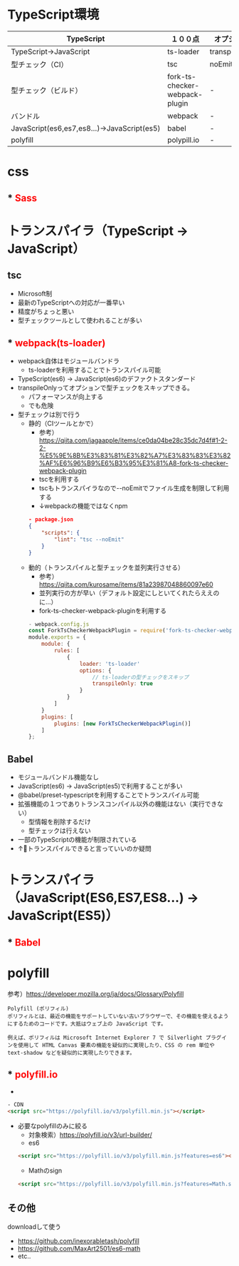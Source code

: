 # TypeScript環境

| TypeScript | １００点 | オプション | 補足 |
| - | - | - | - |
| TypeScript→JavaScript | ts-loader | transpileOnly | webpack |
| 型チェック（CI） | tsc | noEmit | - |
| 型チェック（ビルド） | fork-ts-checker-webpack-plugin | - | webpack |
| バンドル | webpack | - | - |
| JavaScript(es6,es7,es8…)→JavaScript(es5) | babel | - | - |
| polyfill | polypill.io | - | - |

# css

## * <span style="color: red;">**Sass**</span>


# トランスパイラ（TypeScript -> JavaScript）

## tsc

- Microsoft制
- 最新のTypeScriptへの対応が一番早い
- 精度がちょっと悪い
- 型チェックツールとして使われることが多い

## * <span style="color: red;">**webpack(ts-loader)**</span>

- webpack自体はモジュールバンドラ
    - ts-loaderを利用することでトランスパイル可能
- TypeScript(es6) -> JavaScript(es6)のデファクトスタンダード
- transpileOnlyってオプションで型チェックをスキップできる。
    - パフォーマンスが向上する
    - でも危険
- 型チェックは別で行う
    - 静的（CIツールとかで）
        - 参考）https://qiita.com/jagaapple/items/ce0da04be28c35dc7d4f#1-2-2-%E5%9E%8B%E3%83%81%E3%82%A7%E3%83%83%E3%82%AF%E6%96%B9%E6%B3%95%E3%81%A8-fork-ts-checker-webpack-plugin
        - tscを利用する
        - tscもトランスパイラなので--noEmitでファイル生成を制限して利用する
        - ↓webpackの機能ではなくnpm
        ```json
        - package.json 
        {
            "scripts": {
                "lint": "tsc --noEmit"
            }
        }
        ```
    - 動的（トランスパイルと型チェックを並列実行させる）
        - 参考）https://qiita.com/kurosame/items/81a23987048860097e60
        - 並列実行の方が早い（デフォルト設定にしといてくれたらええのに…）
        - fork-ts-checker-webpack-pluginを利用する
        ```javascript
        - webpack.config.js
        const ForkTsCheckerWebpackPlugin = require('fork-ts-checker-webpack-plugin');
        module.exports = {
            module: {
                rules: [
                    {
                        loader: 'ts-loader'
                        options: {
                            // ts-loaderの型チェックをスキップ
                            transpileOnly: true
                        }
                    }
                ]
            }
            plugins: [
                plugins: [new ForkTsCheckerWebpackPlugin()]
            ]
        };
        ```

## Babel

- モジュールバンドル機能なし
- JavaScript(es6) -> JavaScript(es5)で利用することが多い
- @babel/preset-typescriptを利用することでトランスパイル可能
- 拡張機能の１つでありトランスコンパイル以外の機能はない（実行できない）
    - 型情報を削除するだけ
    - 型チェックは行えない
- 一部のTypeScriptの機能が制限されている
- ↑トランスパイルできると言っていいのか疑問


# トランスパイラ（JavaScript(ES6,ES7,ES8...) -> JavaScript(ES5)）

## * <span style="color: red;">**Babel**</span>


# polyfill

参考）https://developer.mozilla.org/ja/docs/Glossary/Polyfill
```
Polyfill (ポリフィル)
ポリフィルとは、最近の機能をサポートしていない古いブラウザーで、その機能を使えるようにするためのコードです。大抵はウェブ上の JavaScript です。

例えば、ポリフィルは Microsoft Internet Explorer 7 で Silverlight プラグインを使用して HTML Canvas 要素の機能を疑似的に実現したり、CSS の rem 単位や text-shadow などを疑似的に実現したりできます。
```

## * <span style="color: red;">**polyfill.io**</span>

- 
```html
- CDN
<script src="https://polyfill.io/v3/polyfill.min.js"></script>
```
- 必要なpolyfillのみに絞る
    - 対象検索）https://polyfill.io/v3/url-builder/
    - es6
    ```html
    <script src="https://polyfill.io/v3/polyfill.min.js?features=es6"></script>
    ```
    - Mathのsign
    ```html
    <script src="https://polyfill.io/v3/polyfill.min.js?features=Math.sign"></script>
    ```

## その他

downloadして使う

- https://github.com/inexorabletash/polyfill
- https://github.com/MaxArt2501/es6-math
- etc..